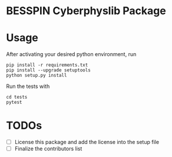 # BESSPIN Cyberphyslib Package

# Usage

After activating your desired python environment, run
```
pip install -r requirements.txt
pip install --upgrade setuptools
python setup.py install
```

Run the tests with
```
cd tests
pytest
```

# TODOs
- [ ] License this package and add the license into the setup file
- [ ] Finalize the contributors list 
